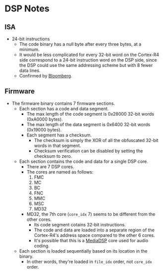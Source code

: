 # DSP Notes


## ISA

* 24-bit instructions
  * The code binary has a null byte after every three bytes, at a minimum.
  * It would be less complicated for every 32-bit word on the Cortex-R4
    side correspond to a 24-bit instruction word on the DSP side, since the
    DSP could use the same addressing scheme but with 8 fewer data lines.
  * Confirmed by [Bloomberg][Bloomberg].


## Firmware

* The firmware binary contains 7 firmware sections.
  * Each section has a code and data segment.
    * The max length of the code segment is 0x28000 32-bit words (0xA0000
      bytes).
    * The max length of the data segment is 0x6400 32-bit words (0x19000
      bytes).
    * Each segment has a checksum.
      * The checksum is simply the XOR of all the obfuscated 32-bit words in
        that segment.
      * Checksum verification can be disabled by setting the checksum to zero.
  * Each section contains the code and data for a single DSP core.
    * There are 7 DSP cores.
    * The cores are named as follows:
      1. FMC
      2. MC
      3. BC
      4. FNC
      5. MMC
      6. MSC
      7. MD32
    * MD32, the 7th core (`core_idx` 7) seems to be different from the other
      cores.
      * Its code segment cotains 32-bit instructions.
      * The code and data are loaded into a separate region of the Cortex-R4's
        address space compared to the other 6 cores.
      * It's possible that this is a [MediaDSP][MediaDSP] core used for audio
        coding.
  * Each section is loaded sequentially based on its location in the binary.
    * In other words, they're loaded in `file_idx` order, not `core_idx`
      order.


[Bloomberg]: https://www.bloomberg.com/research/stocks/private/snapshot.asp?privcapid=25110321
[MediaDSP]: https://pdfs.semanticscholar.org/bc0e/70ee308ae793bbd68592bb7346d30c591e1b.pdf
